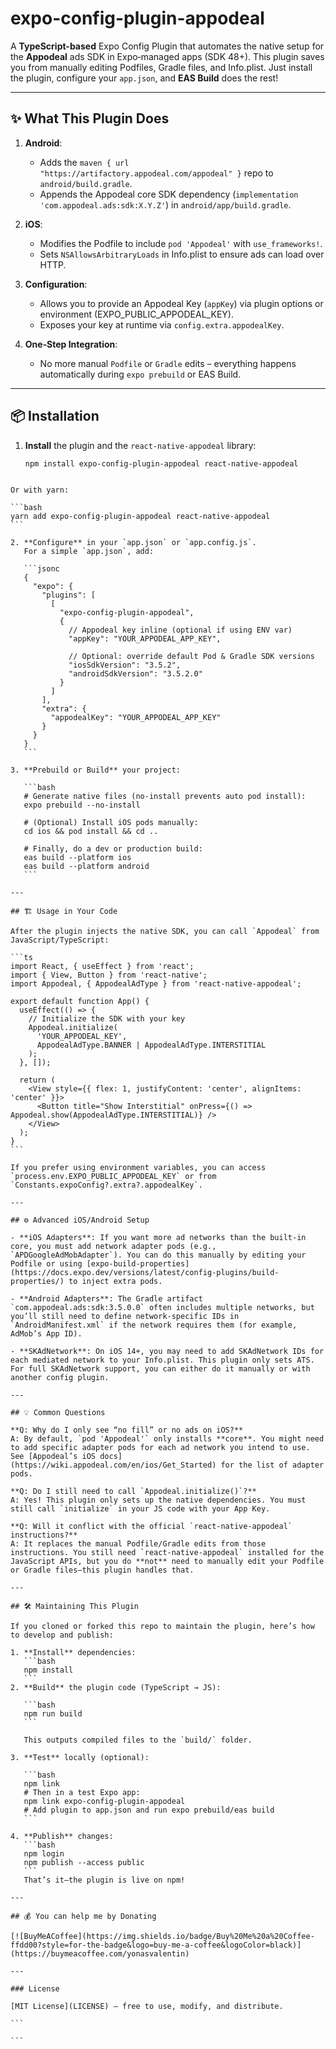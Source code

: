 # expo-config-plugin-appodeal

A **TypeScript-based** Expo Config Plugin that automates the native setup for the **Appodeal** ads SDK in Expo‑managed apps (SDK 48+). This plugin saves you from manually editing Podfiles, Gradle files, and Info.plist. Just install the plugin, configure your `app.json`, and **EAS Build** does the rest!

---

## ✨ What This Plugin Does

1. **Android**:

   - Adds the `maven { url "https://artifactory.appodeal.com/appodeal" }` repo to `android/build.gradle`.
   - Appends the Appodeal core SDK dependency (`implementation 'com.appodeal.ads:sdk:X.Y.Z'`) in `android/app/build.gradle`.

2. **iOS**:

   - Modifies the Podfile to include `pod 'Appodeal'` with `use_frameworks!`.
   - Sets `NSAllowsArbitraryLoads` in Info.plist to ensure ads can load over HTTP.

3. **Configuration**:

   - Allows you to provide an Appodeal Key (`appKey`) via plugin options or environment (EXPO_PUBLIC_APPODEAL_KEY).
   - Exposes your key at runtime via `config.extra.appodealKey`.

4. **One‑Step Integration**:
   - No more manual `Podfile` or `Gradle` edits – everything happens automatically during `expo prebuild` or EAS Build.

---

## 📦 Installation

1. **Install** the plugin and the `react-native-appodeal` library:
   ```bash
   npm install expo-config-plugin-appodeal react-native-appodeal
   ```

````

Or with yarn:

```bash
yarn add expo-config-plugin-appodeal react-native-appodeal
```

2. **Configure** in your `app.json` or `app.config.js`.
   For a simple `app.json`, add:

   ```jsonc
   {
     "expo": {
       "plugins": [
         [
           "expo-config-plugin-appodeal",
           {
             // Appodeal key inline (optional if using ENV var)
             "appKey": "YOUR_APPODEAL_APP_KEY",

             // Optional: override default Pod & Gradle SDK versions
             "iosSdkVersion": "3.5.2",
             "androidSdkVersion": "3.5.2.0"
           }
         ]
       ],
       "extra": {
         "appodealKey": "YOUR_APPODEAL_APP_KEY"
       }
     }
   }
   ```

3. **Prebuild or Build** your project:

   ```bash
   # Generate native files (no-install prevents auto pod install):
   expo prebuild --no-install

   # (Optional) Install iOS pods manually:
   cd ios && pod install && cd ..

   # Finally, do a dev or production build:
   eas build --platform ios
   eas build --platform android
   ```

---

## 🏗 Usage in Your Code

After the plugin injects the native SDK, you can call `Appodeal` from JavaScript/TypeScript:

```ts
import React, { useEffect } from 'react';
import { View, Button } from 'react-native';
import Appodeal, { AppodealAdType } from 'react-native-appodeal';

export default function App() {
  useEffect(() => {
    // Initialize the SDK with your key
    Appodeal.initialize(
      'YOUR_APPODEAL_KEY',
      AppodealAdType.BANNER | AppodealAdType.INTERSTITIAL
    );
  }, []);

  return (
    <View style={{ flex: 1, justifyContent: 'center', alignItems: 'center' }}>
      <Button title="Show Interstitial" onPress={() => Appodeal.show(AppodealAdType.INTERSTITIAL)} />
    </View>
  );
}
```

If you prefer using environment variables, you can access `process.env.EXPO_PUBLIC_APPODEAL_KEY` or from `Constants.expoConfig?.extra?.appodealKey`.

---

## ⚙️ Advanced iOS/Android Setup

- **iOS Adapters**: If you want more ad networks than the built-in core, you must add network adapter pods (e.g., `APDGoogleAdMobAdapter`). You can do this manually by editing your Podfile or using [expo-build-properties](https://docs.expo.dev/versions/latest/config-plugins/build-properties/) to inject extra pods.

- **Android Adapters**: The Gradle artifact `com.appodeal.ads:sdk:3.5.0.0` often includes multiple networks, but you’ll still need to define network-specific IDs in `AndroidManifest.xml` if the network requires them (for example, AdMob’s App ID).

- **SKAdNetwork**: On iOS 14+, you may need to add SKAdNetwork IDs for each mediated network to your Info.plist. This plugin only sets ATS. For full SKAdNetwork support, you can either do it manually or with another config plugin.

---

## 💡 Common Questions

**Q: Why do I only see “no fill” or no ads on iOS?**
A: By default, `pod 'Appodeal'` only installs **core**. You might need to add specific adapter pods for each ad network you intend to use. See [Appodeal’s iOS docs](https://wiki.appodeal.com/en/ios/Get_Started) for the list of adapter pods.

**Q: Do I still need to call `Appodeal.initialize()`?**
A: Yes! This plugin only sets up the native dependencies. You must still call `initialize` in your JS code with your App Key.

**Q: Will it conflict with the official `react-native-appodeal` instructions?**
A: It replaces the manual Podfile/Gradle edits from those instructions. You still need `react-native-appodeal` installed for the JavaScript APIs, but you do **not** need to manually edit your Podfile or Gradle files—this plugin handles that.

---

## 🛠 Maintaining This Plugin

If you cloned or forked this repo to maintain the plugin, here’s how to develop and publish:

1. **Install** dependencies:
   ```bash
   npm install
   ```
2. **Build** the plugin code (TypeScript → JS):

   ```bash
   npm run build
   ```

   This outputs compiled files to the `build/` folder.

3. **Test** locally (optional):

   ```bash
   npm link
   # Then in a test Expo app:
   npm link expo-config-plugin-appodeal
   # Add plugin to app.json and run expo prebuild/eas build
   ```

4. **Publish** changes:
   ```bash
   npm login
   npm publish --access public
   ```
   That’s it—the plugin is live on npm!

---

## 💰 You can help me by Donating

[![BuyMeACoffee](https://img.shields.io/badge/Buy%20Me%20a%20Coffee-ffdd00?style=for-the-badge&logo=buy-me-a-coffee&logoColor=black)](https://buymeacoffee.com/yonasvalentin)

---

### License

[MIT License](LICENSE) – free to use, modify, and distribute.

```

```
````
